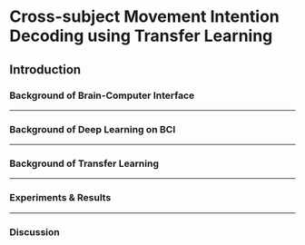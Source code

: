 # Cross-subject Movement Intention Decoding using Transfer Learning 

## Introduction

### Background of Brain-Computer Interface 

---

### Background of Deep Learning on BCI 

---

### Background of Transfer Learning 

---

### Experiments & Results

---

### Discussion 
